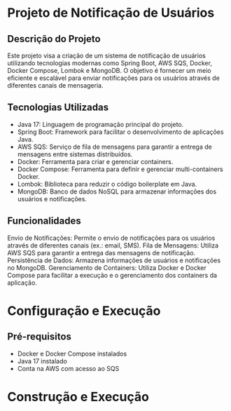 # Projeto de Notificação de Usuários

## Descrição do Projeto

Este projeto visa a criação de um sistema de notificação de usuários utilizando tecnologias modernas como Spring Boot,
AWS SQS, Docker, Docker Compose, Lombok e MongoDB. O objetivo é fornecer um meio eficiente e escalável para enviar
notificações para os usuários através de diferentes canais de mensageria.

## Tecnologias Utilizadas

- Java 17: Linguagem de programação principal do projeto.
- Spring Boot: Framework para facilitar o desenvolvimento de aplicações Java.
- AWS SQS: Serviço de fila de mensagens para garantir a entrega de mensagens entre sistemas distribuídos.
- Docker: Ferramenta para criar e gerenciar containers.
- Docker Compose: Ferramenta para definir e gerenciar multi-containers Docker.
- Lombok: Biblioteca para reduzir o código boilerplate em Java.
- MongoDB: Banco de dados NoSQL para armazenar informações dos usuários e notificações.

## Funcionalidades

Envio de Notificações: Permite o envio de notificações para os usuários através de diferentes canais (ex.: email, SMS).
Fila de Mensagens: Utiliza AWS SQS para garantir a entrega das mensagens de notificação.
Persistência de Dados: Armazena informações de usuários e notificações no MongoDB.
Gerenciamento de Containers: Utiliza Docker e Docker Compose para facilitar a execução e o gerenciamento dos containers
da aplicação.

# Configuração e Execução

## Pré-requisitos

- Docker e Docker Compose instalados
- Java 17 instalado
- Conta na AWS com acesso ao SQS

# Construção e Execução
